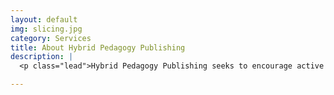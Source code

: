 ```yaml
---
layout: default
img: slicing.jpg
category: Services
title: About Hybrid Pedagogy Publishing
description: |
  <p class="lead">Hybrid Pedagogy Publishing seeks to encourage active public discourse by publishing works that are born out of, or facilitate, community (inter)action—works that are crowdsourced or collaboratively authored, openly accessible, encourage remixing and republishing, and/or blur the lines between author and reader.<br/><br/><a =href="/about/">Read more...</a></p>

---
```


